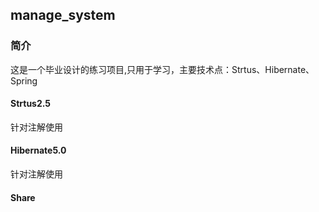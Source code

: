 ## manage_system
### 简介
  这是一个毕业设计的练习项目,只用于学习，主要技术点：Strtus、Hibernate、Spring

#### Strtus2.5

  针对注解使用
  
#### Hibernate5.0

  针对注解使用
  
#### Share

